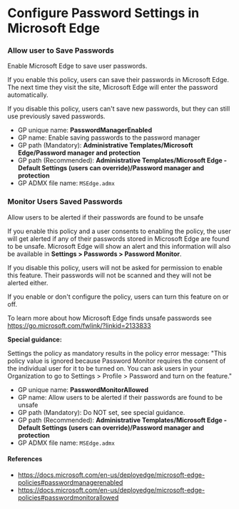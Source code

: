 # Configure Password Settings in Microsoft Edge

### Allow user to Save Passwords

Enable Microsoft Edge to save user passwords.

If you enable this policy, users can save their passwords in Microsoft Edge.  
The next time they visit the site, Microsoft Edge will enter the password automatically.

If you disable this policy, users can't save new passwords, but they can still use previously saved passwords.

- GP unique name: **PasswordManagerEnabled**
- GP name: Enable saving passwords to the password manager
- GP path (Mandatory): **Administrative Templates/Microsoft Edge/Password manager and protection**
- GP path (Recommended): **Administrative Templates/Microsoft Edge - Default Settings (users can override)/Password manager and protection**
- GP ADMX file name: `MSEdge.admx`

### Monitor Users Saved Passwords

Allow users to be alerted if their passwords are found to be unsafe

If you enable this policy and a user consents to enabling the policy, the user will get alerted if any of their passwords stored in Microsoft Edge are found to be unsafe. Microsoft Edge will show an alert and this information will also be available in **Settings > Passwords > Password Monitor**.

If you disable this policy, users will not be asked for permission to enable this feature. Their passwords will not be scanned and they will not be alerted either.

If you enable or don't configure the policy, users can turn this feature on or off.

To learn more about how Microsoft Edge finds unsafe passwords see https://go.microsoft.com/fwlink/?linkid=2133833

**Special guidance:**

Settings the policy as mandatory results in the policy error message: "This policy value is ignored because Password Monitor requires the consent of the individual user for it to be turned on. You can ask users in your Organization to go to Settings > Profile > Password and turn on the feature."

- GP unique name: **PasswordMonitorAllowed**
- GP name: Allow users to be alerted if their passwords are found to be unsafe
- GP path (Mandatory): Do NOT set, see special guidance.
- GP path (Recommended): **Administrative Templates/Microsoft Edge - Default Settings (users can override)/Password manager and protection**
- GP ADMX file name: `MSEdge.admx`

#### References
- https://docs.microsoft.com/en-us/deployedge/microsoft-edge-policies#passwordmanagerenabled
- https://docs.microsoft.com/en-us/deployedge/microsoft-edge-policies#passwordmonitorallowed
